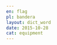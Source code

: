 ```yaml
---
en: flag
pl: bandera
layout: dict_word
date: 2015-10-28
cat: equipment
---
```


<!-- TODO: opis -->

